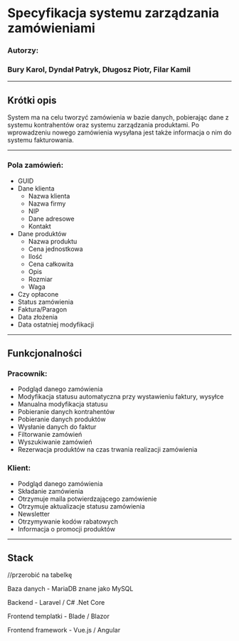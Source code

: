 # Specyfikacja systemu zarządzania zamówieniami

### Autorzy:
### Bury Karol, Dyndał Patryk, Długosz Piotr, Filar Kamil

---

## Krótki opis

System ma na celu tworzyć zamówienia w bazie danych, pobierając dane z systemu kontrahentów oraz systemu zarządzania produktami. Po wprowadzeniu nowego zamówienia wysyłana jest także informacja o nim do systemu fakturowania.

---

### Pola zamówień:

  - GUID
  - Dane klienta
    - Nazwa klienta
    - Nazwa firmy
    - NIP
    - Dane adresowe
    - Kontakt
  - Dane produktów
    - Nazwa produktu
    - Cena jednostkowa
    - Ilość
    - Cena całkowita
    - Opis
    - Rozmiar
    - Waga
  - Czy opłacone
  - Status zamówienia
  - Faktura/Paragon
  - Data złożenia
  - Data ostatniej modyfikacji

---

## Funkcjonalności

### Pracownik:

  - Podgląd danego zamówienia
  - Modyfikacja statusu automatyczna przy wystawieniu faktury, wysyłce
  - Manualna modyfikacja statusu
  - Pobieranie danych kontrahentów
  - Pobieranie danych produktów
  - Wysłanie danych do faktur
  - Filtorwanie zamówień
  - Wyszukiwanie zamówień
  - Rezerwacja produktów na czas trwania realizacji zamówienia

### Klient:

  - Podgląd danego zamówienia
  - Składanie zamówienia
  - Otrzymuje maila potwierdzającego zamówienie
  - Otrzymuje aktualizacje statusu zamówienia
  - Newsletter
  - Otrzymywanie kodów rabatowych
  - Informacja o promocji produktów

---

## Stack

//przerobić na tabelkę

 Baza danych - MariaDB znane jako MySQL

 Backend - Laravel / C# .Net Core

 Frontend templatki - Blade / Blazor

 Frontend framework - Vue.js / Angular